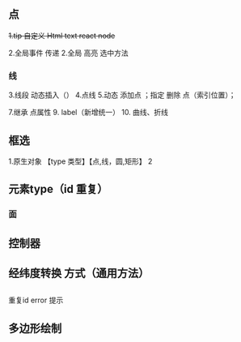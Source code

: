 ## 点
~~1.tip 自定义 Html text react node~~

2.全局事件 传递
2.全局 高亮 选中方法

### 线 
3.线段 动态插入（）
4.点线
5.动态 添加点 ；指定 删除 点（索引位置）；
<!-- 6.线段全局 高亮 -->
7.继承 点属性
9. label（新增统一）
10.  曲线、折线

## 框选
1.原生对象 【type 类型】【点,线，圆,矩形】
2

## 元素type（id 重复） 

### 面
<!-- 圆 矩形 -->

## 控制器

## 经纬度转换 方式（通用方法）

## 
重复id error 提示


## 多边形绘制


